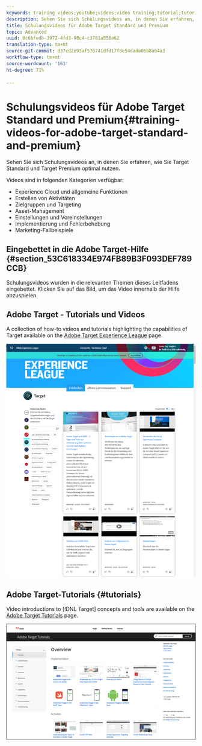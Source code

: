 ```yaml
---
keywords: training videos;youtube;videos;video training;tutorial;tutorials;video
description: Sehen Sie sich Schulungsvideos an, in denen Sie erfahren, wie Sie Target Standard und Target Premium optimal nutzen.
title: Schulungsvideos für Adobe Target Standard und Premium
topic: Advanced
uuid: 8c6bfedb-3972-4fd3-98c4-c3781a556e62
translation-type: tm+mt
source-git-commit: d37cd2e93af576741dfd17f8e54dada06b8a64a3
workflow-type: tm+mt
source-wordcount: '163'
ht-degree: 71%

---
```



# Schulungsvideos für Adobe Target Standard und Premium{#training-videos-for-adobe-target-standard-and-premium}

Sehen Sie sich Schulungsvideos an, in denen Sie erfahren, wie Sie Target Standard und Target Premium optimal nutzen.

Videos sind in folgenden Kategorien verfügbar:

* Experience Cloud und allgemeine Funktionen
* Erstellen von Aktivitäten
* Zielgruppen und Targeting
* Asset-Management
* Einstellungen und Voreinstellungen
* Implementierung und Fehlerbehebung
* Marketing-Fallbeispiele

## Eingebettet in die Adobe Target-Hilfe  {#section_53C618334E974FB89B3F093DEF789CCB}

Schulungsvideos wurden in die relevanten Themen dieses Leitfadens eingebettet. Klicken Sie auf das Bild, um das Video innerhalb der Hilfe abzuspielen.

## Adobe Target - Tutorials und Videos

A collection of how-to videos and tutorials highlighting the capabilities of Target available on the [Adobe Target Experience League](https://guided.adobe.com/#recommended/solutions/target) page.

![Videos zu Experience League](/help/c-intro/assets/experience-league.png)

## Adobe Target-Tutorials  {#tutorials}

Video introductions to [!DNL Target] concepts and tools are available on  the [Adobe Target Tutorials](https://docs.adobe.com/content/help/en/target-learn/tutorials/overview.html) page.

![Adobe Target-Tutorials](/help/c-intro/assets/adobe-target-tutorials-new.png)